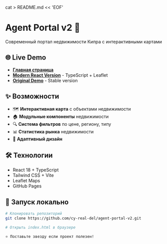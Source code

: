 cat > README.md << 'EOF'
# Agent Portal v2 🚀

Современный портал недвижимости Кипра с интерактивными картами

## 🌐 Live Demo

- **[Главная страница](https://cy-real-del.github.io/agent-portal-v2/main.html)**
- **[Modern React Version](https://cy-real-del.github.io/agent-portal-v2/index.html)** - TypeScript + Leaflet
- **[Original Demo](https://cy-real-del.github.io/agent-portal-v2/cyprus-properties-demo.html)** - Stable version

## ✨ Возможности

- 🗺 **Интерактивная карта** с объектами недвижимости
- 🏠 **Модульные компоненты** недвижимости
- 🔍 **Система фильтров** по цене, региону, типу
- 📊 **Статистика рынка** недвижимости
- 📱 **Адаптивный дизайн**

## 🛠 Технологии

- React 18 + TypeScript
- Tailwind CSS + Vite
- Leaflet Maps
- GitHub Pages

## 🚀 Запуск локально

```bash
# Клонировать репозиторий
git clone https://github.com/cy-real-del/agent-portal-v2.git

# Открыть index.html в браузере

⭐ Поставьте звезду если проект полезен!

